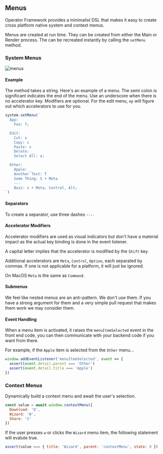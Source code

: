 ## Menus
Operator Framework provides a minimalist DSL that makes it easy to create
cross platform native system and context menus.

Menus are created at run time. They can be created from either the Main or
Render process. The can be recreated instantly by calling the `setMenu` method.

### System Menus

![menus](images/screenshots/menus.png)

#### Example
The method takes a string. Here's an example of a menu. The semi colon is
significant indicates the end of the menu. Use an underscore when there is no
accelerator key. Modifiers are optional. For the edit menu, `op` will figure
out which accelerators to use for you.

```js
system.setMenu(`
  App:
    Foo: f;

  Edit:
    Cut: x
    Copy: c
    Paste: v
    Delete: _
    Select All: a;

  Other:
    Apple: _
    Another Test: T
    Some Thing: S + Meta
    ---
    Bazz: s + Meta, Control, Alt;
`)

```

#### Separators

To create a separator, use three dashes `---`.

#### Accelerator Modifiers

Accelerator modifiers are used as visual indicators but don't have a
material impact as the actual key binding is done in the event listener.

A capital letter implies that the accelerator is modified by the `Shift` key.

Additional accelerators are `Meta`, `Control`, `Option`, each separated
by commas. If one is not applicable for a platform, it will just be ignored.

On MacOS `Meta` is the same as `Command`.

#### Submenus

We feel like nested menus are an anti-pattern. We don't use them. If you have a
strong argument for them and a very simple pull request that makes them work we
may consider them.

#### Event Handling

When a menu item is activated, it raises the `menuItemSelected` event in
the front end code, you can then communicate with your backend code if you
want from there.

For example, if the `Apple` item is selected from the `Other` menu...

```js
window.addEventListener('menuItemSelected', event => {
  assert(event.detail.parent === 'Other')
  assert(event.detail.title === 'Apple')
})
```

### Context Menus

Dynamically build a context menu and await the user's selection.

```js
const value = await window.contextMenu({
  Download: 'D',
  Wizard: 'W',
  Share: 'S'
})
```

If the user presses `w` or clicks the `Wizard` menu item, the following
statement will evalute true.

```js
assert(value === { title: 'Wizard', parent: 'contextMenu', state: 0 })
```
